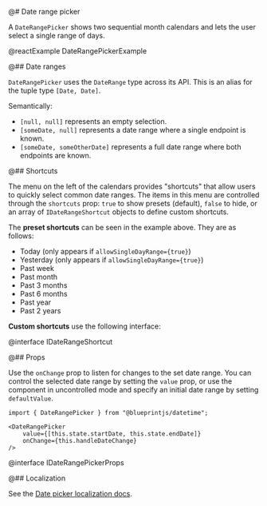 @# Date range picker

A `DateRangePicker` shows two sequential month calendars and lets the user select a single range of
days.

@reactExample DateRangePickerExample

@## Date ranges

`DateRangePicker` uses the `DateRange` type across its API. This is an alias for
the tuple type `[Date, Date]`.

Semantically:
* `[null, null]` represents an empty selection.
* `[someDate, null]` represents a date range where a single endpoint is known.
* `[someDate, someOtherDate]` represents a full date range where both endpoints are known.

@## Shortcuts

The menu on the left of the calendars provides "shortcuts" that allow users to
quickly select common date ranges. The items in this menu are controlled through
the `shortcuts` prop: `true` to show presets (default), `false` to hide, or an
array of `IDateRangeShortcut` objects to define custom shortcuts.

The **preset shortcuts** can be seen in the example above. They are as follows:

- Today (only appears if `allowSingleDayRange={true}`)
- Yesterday (only appears if `allowSingleDayRange={true}`)
- Past week
- Past month
- Past 3 months
- Past 6 months
- Past year
- Past 2 years

**Custom shortcuts** use the following interface:

@interface IDateRangeShortcut

@## Props

Use the `onChange` prop to listen for changes to the set date range. You can
control the selected date range by setting the `value` prop, or use the
component in uncontrolled mode and specify an initial date range by setting
`defaultValue`.

```tsx
import { DateRangePicker } from "@blueprintjs/datetime";

<DateRangePicker
    value={[this.state.startDate, this.state.endDate]}
    onChange={this.handleDateChange}
/>
```

@interface IDateRangePickerProps

@## Localization

See the [Date picker localization docs](#datetime/datepicker.localization).

